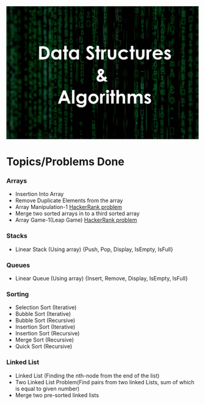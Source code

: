 <img src="Header.jpg">

# Topics/Problems Done

### Arrays

- Insertion Into Array
- Remove Duplicate Elements from the array
- Array Manipulation-1 [HackerRank problem](https://www.hackerrank.com/challenges/crush/problem)
- Merge two sorted arrays in to a third sorted array
- Array Game-1(Leap Game) [HackerRank problem](https://www.hackerrank.com/challenges/java-1d-array/problem)

### Stacks

- Linear Stack (Using array) {Push, Pop, Display, IsEmpty, IsFull}

### Queues

- Linear Queue (Using array) {Insert, Remove, Display, IsEmpty, IsFull}

### Sorting

- Selection Sort (Iterative)
- Bubble Sort (Iterative)
- Bubble Sort (Recursive)
- Insertion Sort (Iterative)
- Insertion Sort (Recursive)
- Merge Sort (Recursive)
- Quick Sort (Recursive)

### Linked List

- Linked List (Finding the nth-node from the end of the list)
- Two Linked List Problem(Find pairs from two linked Lists, sum of which is equal to given number)
- Merge two pre-sorted linked lists
